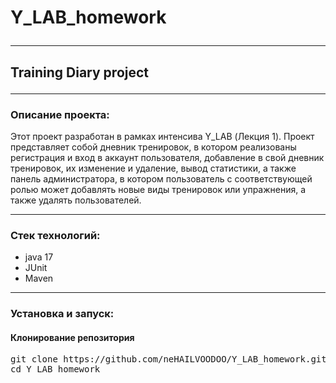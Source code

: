 # Y_LAB_homework <hr>

## Training Diary project <hr>

### Описание проекта: 

Этот проект разработан в рамках интенсива Y_LAB (Лекция 1).
Проект представляет собой дневник тренировок, в котором реализованы
регистрация и вход в аккаунт пользователя, добавление в свой дневник тренировок,
их изменение и удаление, вывод статистики, а также панель администратора, в котором 
пользователь с соответствующей ролью может добавлять новые виды тренировок или упражнения,
а также удалять пользователей. <hr>
 
### Стек технологий: 

* java 17
* JUnit
* Maven 
<hr>

### Установка и запуск:

#### Клонирование репозитория

<pre>git clone https://github.com/neHAILVOODOO/Y_LAB_homework.git
cd Y_LAB_homework</pre>